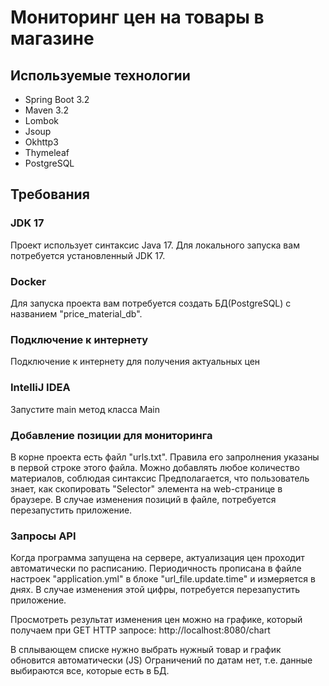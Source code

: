 # Мониторинг цен на товары в магазине

## Используемые технологии

- Spring Boot 3.2
- Maven 3.2
- Lombok
- Jsoup
- Okhttp3
- Thymeleaf
- PostgreSQL

## Требования

### JDK 17

Проект использует синтаксис Java 17. Для локального запуска вам потребуется
установленный JDK 17.

### Docker
Для запуска проекта вам потребуется создать БД(PostgreSQL) с названием "price_material_db".

### Подключение к интернету

Подключение к интернету для получения актуальных цен

### IntelliJ IDEA

Запустите main метод класса Main

### Добавление позиции для мониторинга
В корне проекта есть файл "urls.txt". Правила его запролнения указаны в первой строке этого файла.
Можно добавлять любое количество материалов, соблюдая синтаксис
Предполагается, что пользователь знает, как скопировать "Selector" элемента на web-странице в браузере.
В случае изменения позиций в файле, потребуется перезапустить приложение.

### Запросы API
Когда программа запущена на сервере, актуализация цен проходит автоматически по расписанию.
Периодичность прописана в файле настроек "application.yml" в блоке "url_file.update.time" и измеряется в днях.
В случае изменения этой цифры, потребуется перезапустить приложение.

Просмотреть результат изменения цен можно на графике, который получаем при GET HTTP запросе:
http://localhost:8080/chart

В сплывающем списке нужно выбрать нужный товар и график обновится автоматически (JS)
Ограничений по датам нет, т.е. данные выбираются все, которые есть в БД.